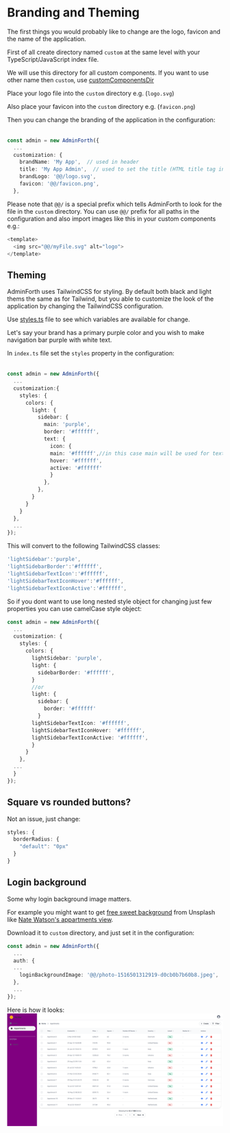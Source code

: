 # Branding and Theming

The first things you would probably like to change are the logo, favicon and the name of the application. 

First of all create directory named `custom` at the same level with your TypeScript/JavaScript index file. 

We will use this directory for all custom components. If you want to use other name then `custom`, use [customComponentsDir](https://adminforth.dev/docs/api/types/AdminForthConfig/type-aliases/AdminForthConfig#customizationcustomcomponentsdir)

Place your logo file into the `custom` directory e.g. (`logo.svg`)

Also place your favicon into the `custom` directory e.g. (`favicon.png`)

Then you can change the branding of the application in the configuration:

```ts

const admin = new AdminForth({
  ...
  customization: {
    brandName: 'My App',  // used in header
    title: 'My App Admin',  // used to set the title (HTML title tag in your pages)
    brandLogo: '@@/logo.svg',
    favicon: '@@/favicon.png',
  },
```

Please note that `@@/` is a special prefix which tells AdminForth to look for the file in the `custom` directory. 
You can use `@@/` prefix for all paths in the configuration and also import images like this in your custom components e.g.:

```ts
<template>
  <img src="@@/myFile.svg" alt="logo">
</template>
```

## Theming

AdminForth uses TailwindCSS for styling. By default both black and light thems the same as for Tailwind, but you able to customize the look of the application by changing the TailwindCSS configuration.

Use [styles.ts](https://github.com/devforth/adminforth/blob/main/adminforth/modules/styles.ts) file to see which variables are available for change.

Let's say your brand has a primary purple color and you wish to make navigation bar purple with white text.

In `index.ts` file set the `styles` property in the configuration:

```ts

const admin = new AdminForth({
  ...
  customization:{
    styles: {
      colors: {
        light: {
          sidebar: {
            main: 'purple',
            border: '#ffffff',
            text: {
              icon: {
              main: '#ffffff',//in this case main will be used for text color
              hover: '#ffffff',
              active: '#ffffff'
              }
            },
          },
        }
      }
    }
  },
  ...
});
```

This will convert to the following TailwindCSS classes:

```ts
'lightSidebar':'purple',
'lightSidebarBorder':'#ffffff',
'lightSidebarTextIcon':'#ffffff',
'lightSidebarTextIconHover':'#ffffff',
'lightSidebarTextIconActive':'#ffffff',
```
So if you dont want to use long nested style object for changing just few properties you can use camelCase style object:

```ts
const admin = new AdminForth({
  ...
  customization: {
    styles: {
      colors: {
        lightSidebar: 'purple',
        light: {
          sidebarBorder: '#ffffff',
        }
        //or 
        light: {
          sidebar: {
            border: '#ffffff'
          }
        lightSidebarTextIcon: '#ffffff',
        lightSidebarTextIconHover: '#ffffff',
        lightSidebarTextIconActive: '#ffffff',
        }
      }
    },
  ...
  }
});
```

## Square vs rounded buttons?

Not an issue, just change:

```ts
styles: {
  borderRadius: {
    "default": "0px"
  }
}
```

## Login background

Some why login background image matters.

For example you might want to get [free sweet background](https://unsplash.com/s/photos/secure?license=free) from Unsplash like
[Nate Watson's appartments view](https://images.unsplash.com/photo-1516501312919-d0cb0b7b60b8?q=80&w=3404&auto=format&fit=crop&ixlib=rb-4.0.3&ixid=M3wxMjA3fDB8MHxwaG90by1wYWdlfHx8fGVufDB8fHx8fA%3D%3D).

Download it to `custom` directory, and just set it in the configuration:


```ts
const admin = new AdminForth({
  ...
  auth: {
  ...
    loginBackgroundImage: '@@/photo-1516501312919-d0cb0b7b60b8.jpeg',
  },
  ...
});
```
Here is how it looks:
![alt text](Branding_and_Theming.png)